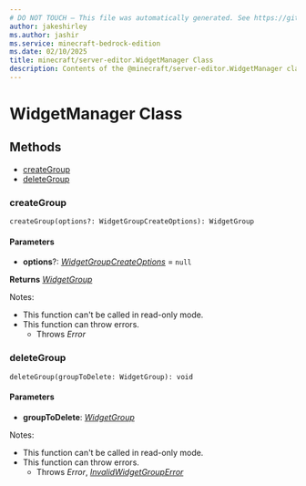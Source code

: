 ```yaml
---
# DO NOT TOUCH — This file was automatically generated. See https://github.com/mojang/minecraftapidocsgenerator to modify descriptions, examples, etc.
author: jakeshirley
ms.author: jashir
ms.service: minecraft-bedrock-edition
ms.date: 02/10/2025
title: minecraft/server-editor.WidgetManager Class
description: Contents of the @minecraft/server-editor.WidgetManager class.
---
```

# WidgetManager Class

## Methods
- [createGroup](#creategroup)
- [deleteGroup](#deletegroup)

### **createGroup**
`
createGroup(options?: WidgetGroupCreateOptions): WidgetGroup
`

#### **Parameters**
- **options**?: [*WidgetGroupCreateOptions*](WidgetGroupCreateOptions.md) = `null`

**Returns** [*WidgetGroup*](WidgetGroup.md)
  
Notes:
- This function can't be called in read-only mode.
- This function can throw errors.
  - Throws *Error*

### **deleteGroup**
`
deleteGroup(groupToDelete: WidgetGroup): void
`

#### **Parameters**
- **groupToDelete**: [*WidgetGroup*](WidgetGroup.md)
  
Notes:
- This function can't be called in read-only mode.
- This function can throw errors.
  - Throws *Error*, [*InvalidWidgetGroupError*](InvalidWidgetGroupError.md)
